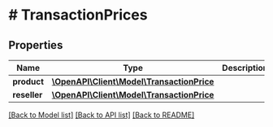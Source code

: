 # # TransactionPrices

## Properties

Name | Type | Description | Notes
------------ | ------------- | ------------- | -------------
**product** | [**\OpenAPI\Client\Model\TransactionPrice**](TransactionPrice.md) |  | [optional]
**reseller** | [**\OpenAPI\Client\Model\TransactionPrice**](TransactionPrice.md) |  | [optional]

[[Back to Model list]](../../README.md#models) [[Back to API list]](../../README.md#endpoints) [[Back to README]](../../README.md)
